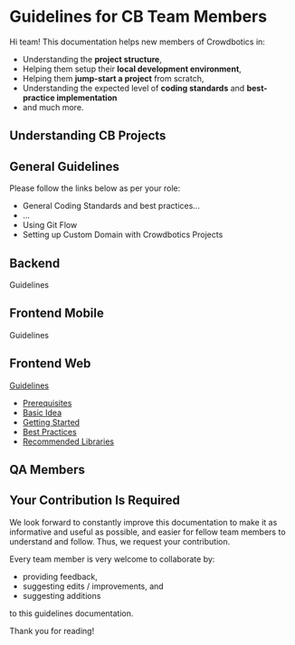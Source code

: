 # Guidelines for CB Team Members
Hi team! This documentation helps new members of Crowdbotics in:

 - Understanding the **project structure**,
 - Helping them setup their **local development environment**,
 - Helping them **jump-start a project** from scratch,
 - Understanding the expected level of **coding standards** and **best-practice implementation**
 - and much more.

## Understanding CB Projects

## General Guidelines

Please follow the links below as per your role:

- General Coding Standards and best practices...
- ...
- Using Git Flow
- Setting up Custom Domain with Crowdbotics Projects

## Backend
Guidelines

## Frontend Mobile
Guidelines

## Frontend Web
[Guidelines](frontend-web/guidelines.md)
- [Prerequisites](frontend-web/guidelines.md#prerequisites)
- [Basic Idea](frontend-web/guidelines.md#basic-idea-of-a-crowdbotics-project)
- [Getting Started](frontend-web/guidelines.md#getting-started)
- [Best Practices](frontend-web/guidelines.md#best-practices)
- [Recommended Libraries](frontend-web/guidelines.md#recommended-libraries--packages)

## QA Members

## Your Contribution Is Required
We look forward to constantly improve this documentation to make it as informative and useful as possible, and easier for fellow team members to understand and follow. Thus, we request your contribution.

Every team member is very welcome to collaborate by:
- providing feedback,
- suggesting edits / improvements, and
- suggesting additions

to this guidelines documentation.

Thank you for reading! 
